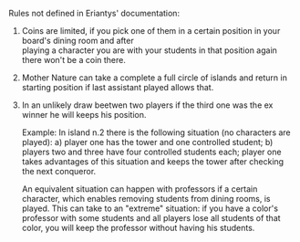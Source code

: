 Rules not defined in Eriantys' documentation:

1) Coins are limited, if you pick one of them in a certain position in your board's dining room and after    
   playing a character you are with your students in that position again there won't be a coin there.

2) Mother Nature can take a complete a full circle of islands and return in starting position if last assistant played allows that.

3) In an unlikely draw beetwen two players if the third one was the ex winner he will keeps his position.
   
   Example: In island n.2 there is the following situation (no characters are played): 
   a) player one has the tower and one controlled student;
   b) players two and three have four controlled students each;
   player one takes advantages of this situation and keeps the tower after checking the next conqueror.

   An equivalent situation can happen with professors if a certain character, which enables removing students from dining rooms, is played.
   This can take to an "extreme" situation: if you have a color's professor with some students and all players lose all students of that color, 
   you will keep the professor without having his students.
